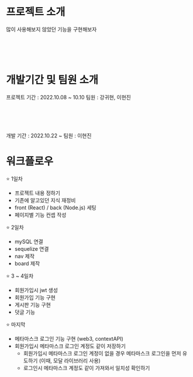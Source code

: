 # 프로젝트 소개

많이 사용해보지 않았던 기능을 구현해보자
</br>
</br>
</br>
</br>
</br>

# 개발기간 및 팀원 소개

프로젝트 기간 : 2022.10.08 ~ 10.10
팀원 : 강귀현, 이현진
</br>
</br>
</br>
</br>
</br>
</br>
개발 기간 : 2022.10.22 ~
팀원 : 이현진

# 워크플로우

⭐️ 1일차

- 프로젝트 내용 정하기
- 기존에 알고있던 지식 재정비
- front (React) / back (Node.js) 세팅
- 페이지별 기능 컨셉 작성

⭐️ 2일차

- mySQL 연결
- sequelize 연결
- nav 제작
- board 제작

⭐️ 3 ~ 4일차

- 회원가입시 jwt 생성
- 회원가입 기능 구현
- 게시판 기능 구현
- 덧글 기능

⭐️ 마지막

- 메타마스크 로그인 기능 구현 (web3, contextAPI)
- 회원가입시 메타마스크 로그인 계정도 같이 저장하기
  - 회원가입시 메타마스크 로그인 계정이 없을 경우 메타마스크 로그인을 먼저 유도하기 (이때, 모달 라이브러리 사용)
  - 로그인시 메타마스크 계정도 같이 가져와서 일치성 확인하기
